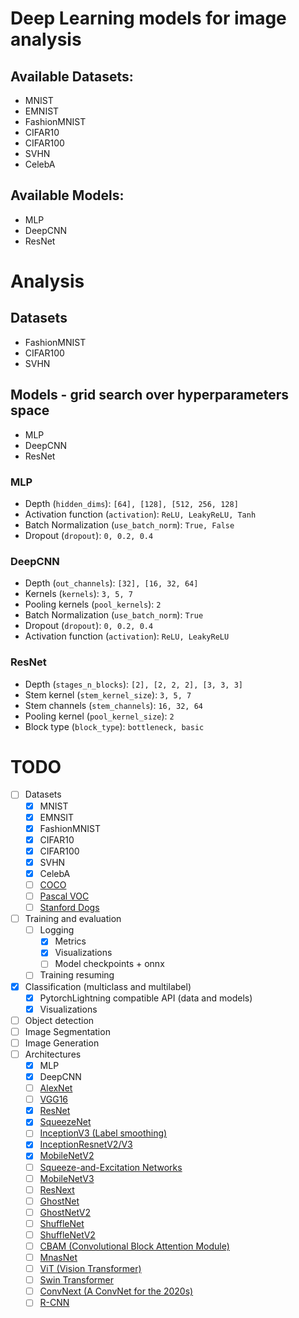 # Deep Learning models for image analysis


## Available Datasets:
* MNIST
* EMNIST
* FashionMNIST
* CIFAR10
* CIFAR100
* SVHN
* CelebA

## Available Models:
* MLP
* DeepCNN
* ResNet

# Analysis

## Datasets
* FashionMNIST
* CIFAR100
* SVHN

## Models - grid search over hyperparameters space
* MLP
* DeepCNN
* ResNet

### MLP
* Depth (`hidden_dims`): `[64], [128], [512, 256, 128]`
* Activation function (`activation`): `ReLU, LeakyReLU, Tanh`
* Batch Normalization (`use_batch_norm`): `True, False`
* Dropout (`dropout`): `0, 0.2, 0.4`

### DeepCNN
* Depth (`out_channels`): `[32], [16, 32, 64]`
* Kernels (`kernels`): `3, 5, 7`
* Pooling kernels (`pool_kernels`): `2`
* Batch Normalization (`use_batch_norm`): `True`
* Dropout (`dropout`): `0, 0.2, 0.4`
* Activation function (`activation`): `ReLU, LeakyReLU`

### ResNet
* Depth (`stages_n_blocks`): `[2], [2, 2, 2], [3, 3, 3]`
* Stem kernel (`stem_kernel_size`): `3, 5, 7`
* Stem channels (`stem_channels`): `16, 32, 64`
* Pooling kernel (`pool_kernel_size`): `2`
* Block type (`block_type`): `bottleneck, basic`

# TODO

- [ ] Datasets
    - [x] MNIST
    - [x] EMNSIT
    - [x] FashionMNIST
    - [x] CIFAR10
    - [x] CIFAR100
    - [x] SVHN
    - [x] CelebA
    - [ ] [COCO](https://pytorch.org/vision/main/generated/torchvision.datasets.CocoDetection)
    - [ ] [Pascal VOC](https://pytorch.org/vision/main/generated/torchvision.datasets.VOCDetection)
    - [ ] [Stanford Dogs](http://vision.stanford.edu/aditya86/ImageNetDogs/)
- [ ] Training and evaluation
    - [ ] Logging
        - [x] Metrics
        - [x] Visualizations
        - [ ] Model checkpoints + onnx
    - [ ] Training resuming
- [x] Classification (multiclass and multilabel)
    - [x] PytorchLightning compatible API (data and models)
    - [x] Visualizations
- [ ] Object detection
- [ ] Image Segmentation
- [ ] Image Generation
- [ ] Architectures
    - [x] MLP
    - [x] DeepCNN
    - [ ] [AlexNet](https://proceedings.neurips.cc/paper_files/paper/2012/file/c399862d3b9d6b76c8436e924a68c45b-Paper.pdf)
    - [ ] [VGG16](https://arxiv.org/abs/1409.1556)
    - [x] [ResNet](https://arxiv.org/abs/1512.03385)
    - [x] [SqueezeNet](https://arxiv.org/abs/1602.07360)
    - [ ] [InceptionV3 (Label smoothing)](https://arxiv.org/abs/1512.00567)
    - [x] [InceptionResnetV2/V3](https://arxiv.org/abs/1602.07261)
    - [x] [MobileNetV2](https://arxiv.org/abs/1801.04381)
    - [ ] [Squeeze-and-Excitation Networks](https://arxiv.org/abs/1709.01507)
    - [ ] [MobileNetV3](https://arxiv.org/abs/1905.02244v5)
    - [ ] [ResNext](https://arxiv.org/abs/1611.05431)
    - [ ] [GhostNet](https://arxiv.org/abs/1911.11907)
    - [ ] [GhostNetV2](https://arxiv.org/abs/1911.11907)
    - [ ] [ShuffleNet](https://arxiv.org/abs/1707.01083v2)
    - [ ] [ShuffleNetV2](https://arxiv.org/abs/1707.01083v2)
    - [ ] [CBAM (Convolutional Block Attention Module)](https://arxiv.org/abs/1807.06521)
    - [ ] [MnasNet](https://arxiv.org/abs/1807.11626)
    - [ ] [ViT (Vision Transformer)](https://arxiv.org/abs/2010.11929v2)
    - [ ] [Swin Transformer](https://arxiv.org/abs/2103.14030)
    - [ ] [ConvNext (A ConvNet for the 2020s)](https://arxiv.org/abs/2201.03545)
    - [ ] [R-CNN](https://arxiv.org/abs/1311.2524v5)
